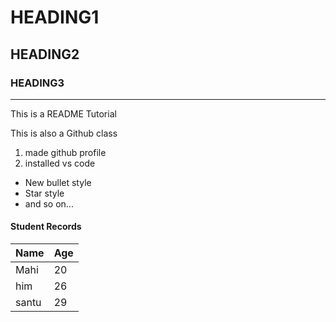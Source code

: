 # HEADING1
## HEADING2
### HEADING3
---
This is a README Tutorial 

This is also a Github class
1.  made github profile
2.  installed vs code
* New bullet style
* Star style
* and so on...

#### Student Records

|Name|Age|
|-|-|
|Mahi|20|
|him|26|
|santu|29|
